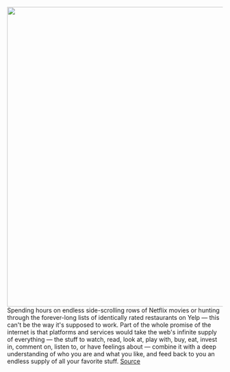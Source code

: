<img src='https://cdn.vox-cdn.com/thumbor/HyhUaNsOe5Syk4bgT5oxN7xBJt8=/0x0:3000x2000/1200x675/filters:focal(1260x760:1740x1240)/cdn.vox-cdn.com/uploads/chorus_image/image/71028860/VRG_ILLO_2021_RoundUp_NETFLIX.0.jpg' width='700px' /><br/>
Spending hours on endless side-scrolling rows of Netflix movies or hunting through the forever-long lists of identically rated restaurants on Yelp — this can't be the way it's supposed to work. Part of the whole promise of the internet is that platforms and services would take the web's infinite supply of everything — the stuff to watch, read, look at, play with, buy, eat, invest in, comment on, listen to, or have feelings about — combine it with a deep understanding of who you are and what you like, and feed back to you an endless supply of all your favorite stuff.
<a href='https://www.theverge.com/23187911/internet-recommendations-shows-movies-restaurants-books'> Source <a/>